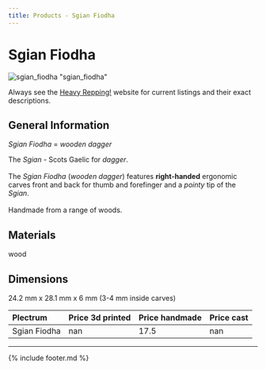 ```yaml
---
title: Products - Sgian Fiodha
---
```


# Sgian Fiodha

![sgian_fiodha](../assets/img/sgian_fiodha.jpg) "sgian_fiodha"

Always see the [Heavy Repping!](https://www.heavyrepping.com) website for current listings and their exact descriptions.

## General Information
*Sgian Fiodha* = *wooden dagger*

The *Sgian* - Scots Gaelic for *dagger*.<br/><br/>The *Sgian Fiodha* (*wooden dagger*) features **right-handed** ergonomic carves front and back for thumb and forefinger and a *pointy* tip of the *Sgian*.<br/><br/>Handmade from a range of woods.

## Materials
wood

## Dimensions
24.2 mm x 28.1 mm x 6 mm (3-4 mm inside carves)

| **Plectrum**                                        | **Price 3d printed**   | **Price handmade**   | **Price cast**   |
|:----------------------------------------------------|:-----------------------|:---------------------|:-----------------|
| Sgian Fiodha                                          | nan               | 17.5             | nan         |

---

{% include footer.md %}